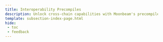 ```yaml
---
title: Interoperability Precompiles
description: Unlock cross-chain capabilities with Moonbeam's precompiled contracts designed for interoperability, including GMP and XCM protocols.
template: subsection-index-page.html
hide: 
 - toc
 - feedback
---
```

